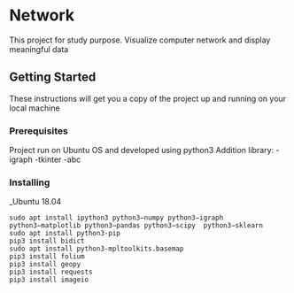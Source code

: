 # Network
This project for study purpose. Visualize computer network and display meaningful data
## Getting Started
These instructions will get you a copy of the project up and running on your local machine
### Prerequisites
Project run on Ubuntu OS and developed using python3 
Addition library:
-igraph
-tkinter
-abc
### Installing
 _Ubuntu 18.04
 ```
sudo apt install ipython3 python3−numpy python3−igraph python3−matplotlib python3−pandas python3−scipy  python3−sklearn
sudo apt install python3-pip
pip3 install bidict 
sudo apt install python3-mpltoolkits.basemap
pip3 install folium
pip3 install geopy
pip3 install requests
pip3 install imageio

```

